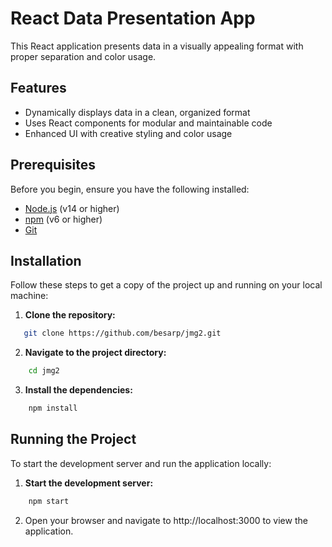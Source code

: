 # React Data Presentation App

This React application presents data in a visually appealing format with proper separation and color usage.

## Features

- Dynamically displays data in a clean, organized format
- Uses React components for modular and maintainable code
- Enhanced UI with creative styling and color usage

## Prerequisites

Before you begin, ensure you have the following installed:

- [Node.js](https://nodejs.org/en/download/) (v14 or higher)
- [npm](https://www.npmjs.com/get-npm) (v6 or higher)
- [Git](https://git-scm.com/)

## Installation

Follow these steps to get a copy of the project up and running on your local machine:

1. **Clone the repository:**

```bash
   git clone https://github.com/besarp/jmg2.git
```

2. **Navigate to the project directory:**

```bash
    cd jmg2
```

3. **Install the dependencies:**

```bash
    npm install
```

## Running the Project 

To start the development server and run the application locally:

1. **Start the development server:**

```bash
    npm start
```

2. Open your browser and navigate to http://localhost:3000 to view the application.
